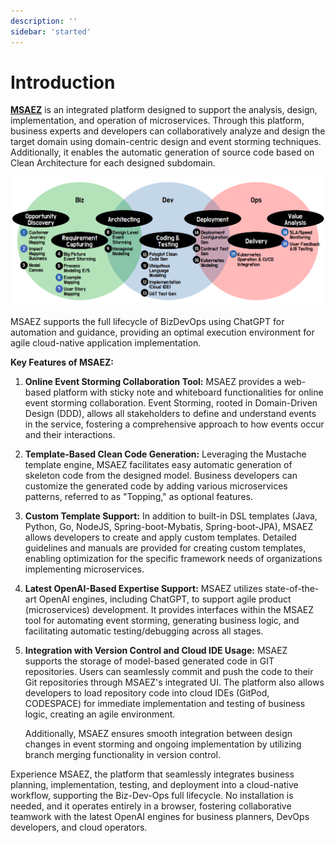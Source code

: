 ```yaml
---
description: ''
sidebar: 'started'
---
```

# Introduction

[**MSAEZ**](https://www.msaez.io/) is an integrated platform designed to support the analysis, design, implementation, and operation of microservices. Through this platform, business experts and developers can collaboratively analyze and design the target domain using domain-centric design and event storming techniques. Additionally, it enables the automatic generation of source code based on Clean Architecture for each designed subdomain.

![](../../src/img/started/simage.png)

MSAEZ supports the full lifecycle of BizDevOps using ChatGPT for automation and guidance, providing an optimal execution environment for agile cloud-native application implementation.

**Key Features of MSAEZ:**

1. **Online Event Storming Collaboration Tool:**
   MSAEZ provides a web-based platform with sticky note and whiteboard functionalities for online event storming collaboration. Event Storming, rooted in Domain-Driven Design (DDD), allows all stakeholders to define and understand events in the service, fostering a comprehensive approach to how events occur and their interactions.

2. **Template-Based Clean Code Generation:**
   Leveraging the Mustache template engine, MSAEZ facilitates easy automatic generation of skeleton code from the designed model. Business developers can customize the generated code by adding various microservices patterns, referred to as "Topping," as optional features.

3. **Custom Template Support:**
   In addition to built-in DSL templates (Java, Python, Go, NodeJS, Spring-boot-Mybatis, Spring-boot-JPA), MSAEZ allows developers to create and apply custom templates. Detailed guidelines and manuals are provided for creating custom templates, enabling optimization for the specific framework needs of organizations implementing microservices.

4. **Latest OpenAI-Based Expertise Support:**
   MSAEZ utilizes state-of-the-art OpenAI engines, including ChatGPT, to support agile product (microservices) development. It provides interfaces within the MSAEZ tool for automating event storming, generating business logic, and facilitating automatic testing/debugging across all stages.

5. **Integration with Version Control and Cloud IDE Usage:**
   MSAEZ supports the storage of model-based generated code in GIT repositories. Users can seamlessly commit and push the code to their Git repositories through MSAEZ's integrated UI. The platform also allows developers to load repository code into cloud IDEs (GitPod, CODESPACE) for immediate implementation and testing of business logic, creating an agile environment.

   Additionally, MSAEZ ensures smooth integration between design changes in event storming and ongoing implementation by utilizing branch merging functionality in version control.

Experience MSAEZ, the platform that seamlessly integrates business planning, implementation, testing, and deployment into a cloud-native workflow, supporting the Biz-Dev-Ops full lifecycle. No installation is needed, and it operates entirely in a browser, fostering collaborative teamwork with the latest OpenAI engines for business planners, DevOps developers, and cloud operators.